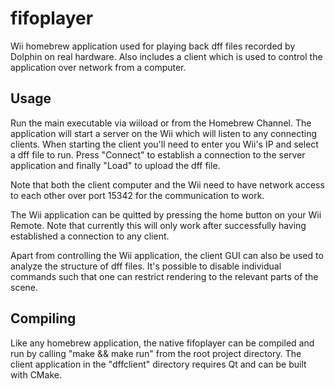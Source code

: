 fifoplayer
==========

Wii homebrew application used for playing back dff files recorded by Dolphin on real hardware. Also includes a client which is used to control the application over network from a computer.


Usage
-----

Run the main executable via wiiload or from the Homebrew Channel. The application will start a server on the Wii which will listen to any connecting clients. When starting the client you'll need to enter you Wii's IP and select a dff file to run. Press "Connect" to establish a connection to the server application and finally "Load" to upload the dff file.

Note that both the client computer and the Wii need to have network access to each other over port 15342 for the communication to work.

The Wii application can be quitted by pressing the home button on your Wii Remote. Note that currently this will only work after successfully having established a connection to any client.

Apart from controlling the Wii application, the client GUI can also be used to analyze the structure of dff files. It's possible to disable individual commands such that one can restrict rendering to the relevant parts of the scene.


Compiling
---------

Like any homebrew application, the native fifoplayer can be compiled and run by calling "make && make run" from the root project directory. The client application in the "dffclient" directory requires Qt and can be built with CMake.
